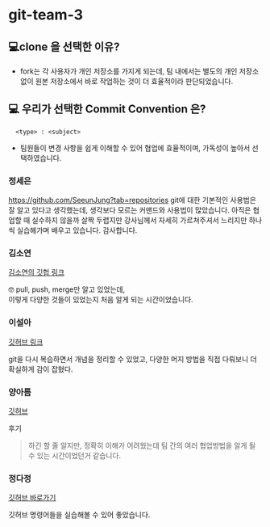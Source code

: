 # git-team-3

## 💻clone 을 선택한 이유?

- fork는 각 사용자가 개인 저장소를 가지게 되는데, 팀 내에서는 별도의 개인 저장소 없이 원본 저장소에서 바로 작업하는 것이 더 효율적이라 판단되었습니다.

## 💻 우리가 선택한 Commit Convention 은?

```
  <type> : <subject>
```

- 팀원들이 변경 사항을 쉽게 이해할 수 있어 협업에 효율적이며, 가독성이 높아서 선택하였습니다.


### 정세은

<https://github.com/SeeunJung?tab=repositories>
git에 대한 기본적인 사용법은 잘 알고 있다고 생각했는데, 생각보다 모르는 커맨드와 사용법이 많았습니다. 아직은 협업할 때 실수하지 않을까 살짝 두렵지만 강사님께서 자세히 가르쳐주셔서 느리지만 하나씩 실습해가며 배우고 있습니다. 감사합니다.

### 김소연

[김소연의 깃헙 링크](https://github.com/soyeon0116)

🤓 pull, push, merge만 알고 있었는데, <br>이렇게 다양한 것들이 있었는지 처음 알게 되는 시간이었습니다.

### 이설아

[깃허브 링크](https://github.com/SNXWXH)

git을 다시 복습하면서 개념을 정리할 수 있었고, 다양한 머지 방법을 직접 다뤄보니 더 확실하게 감이 잡혔다.

### 양아름

[깃허브](https://github.com/Eilleen-yang)

후기

> 하긴 할 줄 알지만, 정확히 이해가 어려웠는데 팀 간의 여러 협업방법을 알게 될 수 있는 시간이었던거 같습니다.

### 정다정

[깃허브 바로가기](https://github.com/daj3on9)

깃허브 명령어들을 실습해볼 수 있어 좋았습니다.
